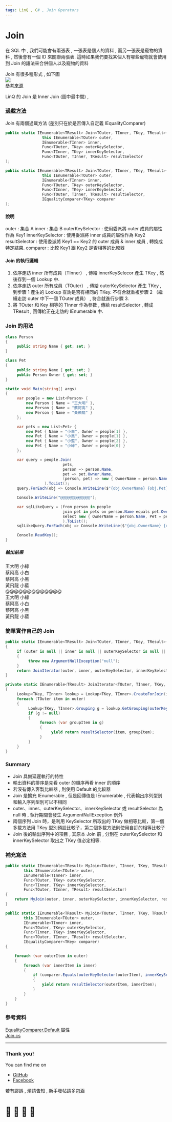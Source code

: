 ```yaml
---
tags: LinQ , C# , Join Operators
---
```




# Join
在 SQL 中 , 我們可能會有兩張表 , 一張表是個人的資料 , 而另一張表是寵物的資料 , 然後會有一個 ID 來關聯兩張表. 這時如果我們要找某個人有哪些寵物就會使用到 Join 的語法來合併個人以及寵物的資料

Join 有很多種形式 , 如下圖    
![](https://i.imgur.com/susPQqA.png)    
[參考來源](https://dotblogs.com.tw/brooke/2015/03/15/150726)

LinQ 的 Join 是 Inner Join (圖中最中間) ,

### [過載方法](https://docs.microsoft.com/zh-tw/dotnet/api/system.linq.enumerable.join?view=netframework-4.8)
Join 有兩個過載方法 (差別只在於是否傳入自定義 IEqualityComparer)
```C#
public static IEnumerable<TResult> Join<TOuter, TInner, TKey, TResult>(
                this IEnumerable<TOuter> outer,
                IEnumerable<TInner> inner,
                Func<TOuter, TKey> outerKeySelector,
                Func<TInner, TKey> innerKeySelector,
                Func<TOuter, TInner, TResult> resultSelector
);
```
```C#
public static IEnumerable<TResult> Join<TOuter, TInner, TKey, TResult>(
                this IEnumerable<TOuter> outer,
                IEnumerable<TInner> inner,
                Func<TOuter, TKey> outerKeySelector,
                Func<TInner, TKey> innerKeySelector,
                Func<TOuter, TInner, TResult> resultSelector,
                IEqualityComparer<TKey> comparer
);
```
#### 說明
outer : 集合 A
inner : 集合 B
outerKeySelector : 使用委派將 outer 成員的屬性作為 Key1
innerKeySelector : 使用委派將 inner 成員的屬性作為 Key2
resultSelector : 使用委派將 Key1 == Key2 的 outer 成員 & inner 成員 , 轉換成特定結果.
comparer : 比較 Key1 跟 Key2 是否相等的比較器

#### Join 的執行邏輯
1. 依序走訪 inner 所有成員（TInner） , 傳給 innerKeySelecor 產生 TKey , 然後存到一個 Lookup 中.
2. 依序走訪 outer 所有成員（TOuter） , 傳給 outerKeySelector 產生 TKey , 到步驟 1 產生的 Lookup 查詢是否有相同的 TKey. 不符合就重複步驟 2 （繼續走訪 outer 中下一個 TOuter 成員） , 符合就進行步驟 3.
3. 將 TOuter 和 Key 相等的 TInner 作為參數 , 傳給 resultSelector , 轉成 TResult , 回傳給正在走訪的 IEnumerable<TResult> 中.

### Join 的用法
```C#
class Person
{
     public string Name { get; set; }
}

class Pet
{
     public string Name { get; set; }
     public Person Owner { get; set; }
}

static void Main(string[] args)
{
     var people = new List<Person> {
         new Person { Name = "王大明" },
         new Person { Name = "蔡阿高" },
         new Person { Name = "黃飛龍" }
     };

     var pets = new List<Pet> {
         new Pet { Name = "小白", Owner = people[1] },
         new Pet { Name = "小黑", Owner = people[1] },
         new Pet { Name = "小藍", Owner = people[2] },
         new Pet { Name = "小綠", Owner = people[0] }
     };

     var query = people.Join(
                         pets,
                         person => person.Name,
                         pet => pet.Owner.Name,
                         (person, pet) => new { OwnerName = person.Name, Pet = pet.Name }
                 ).ToList();
     query.ForEach(obj => Console.WriteLine($"{obj.OwnerName} {obj.Pet}"));

     Console.WriteLine("@@@@@@@@@@@@@");

     var sqlLikeQuery = (from person in people
                         join pet in pets on person.Name equals pet.Owner.Name
                         select new { OwnerName = person.Name, Pet = pet.Name }
                         ).ToList();
     sqlLikeQuery.ForEach(obj => Console.WriteLine($"{obj.OwnerName} {obj.Pet}"));

     Console.ReadKey();
}
```

##### 輸出結果
王大明 小綠    
蔡阿高 小白    
蔡阿高 小黑    
黃飛龍 小藍    
@@@@@@@@@@@@@    
王大明 小綠    
蔡阿高 小白    
蔡阿高 小黑    
黃飛龍 小藍    

### 簡單實作自己的 Join
```C#
public static IEnumerable<TResult> Join<TOuter, TInner, TKey, TResult>(this IEnumerable<TOuter> outer, IEnumerable<TInner> inner, Func<TOuter, TKey> outerKeySelector, Func<TInner, TKey> innerKeySelector, Func<TOuter, TInner, TResult> resultSelector, IEqualityComparer<TKey> comparer = null)
{
     if (outer is null || inner is null || outerKeySelector is null || innerKeySelector is null || resultSelector is null)
     {
          throw new ArgumentNullException("null");
     }
     return JoinIterator(outer, inner, outerKeySelector, innerKeySelector, resultSelector, comparer);
}

private static IEnumerable<TResult> JoinIterator<TOuter, TInner, TKey, TResult>(IEnumerable<TOuter> outer, IEnumerable<TInner> inner, Func<TOuter, TKey> outerKeySelector, Func<TInner, TKey> innerKeySelector, Func<TOuter, TInner, TResult> resultSelector, IEqualityComparer<TKey> comparer)
{
     Lookup<TKey, TInner> lookup = Lookup<TKey, TInner>.CreateForJoin(inner, innerKeySelector, comparer);
     foreach (TOuter item in outer)
     {
          Lookup<TKey, TInner>.Grouping g = lookup.GetGrouping(outerKeySelector(item), false);
          if (g != null)
          {
               foreach (var groupItem in g)
               {
                    yield return resultSelector(item, groupItem);
               }
          }
     }
}
```


### Summary
- Join 具備延遲執行的特性
- 輸出資料的排序是先看 outer 的順序再看 inner 的順序
- 若沒有傳入客製比較器 , 則使用 Default 的比較器
- Join 是擴充 IEnumerable<TOuter> , 但是回傳值是 IEnumerable<TResult> , 代表輸出序列型別和輸入序列型別可以不相同
- outer、inner、outerKeySelector、innerKeySelector 或 resultSelector 為 null 時 , 執行期間會發生 ArgumentNullException 例外
- 兩個序列 Join 時，是利用 KeySelector 所取出的 TKey 做相等比較，第一個多載方法用 TKey 型別預設比較子，第二個多載方法則使用自訂的相等比較子
- Join 後的輸出序列中的項目 , 其原本 Join 前 , 分別在 outerKeySelector 和 innerKeySelector 取出之 TKey 值必定相等.

### 補充寫法
```C#
public static IEnumerable<TResult> MyJoin<TOuter, TInner, TKey, TResult>(
        this IEnumerable<TOuter> outer,
        IEnumerable<TInner> inner,
        Func<TOuter, TKey> outerKeySelector,
        Func<TInner, TKey> innerKeySelector,
        Func<TOuter, TInner, TResult> resultSelector)
{
    return MyJoin(outer, inner, outerKeySelector, innerKeySelector, resultSelector, EqualityComparer<TKey>.Default);
}

public static IEnumerable<TResult> MyJoin<TOuter, TInner, TKey, TResult>(
        this IEnumerable<TOuter> outer,
        IEnumerable<TInner> inner,
        Func<TOuter, TKey> outerKeySelector,
        Func<TInner, TKey> innerKeySelector,
        Func<TOuter, TInner, TResult> resultSelector,
        IEqualityComparer<TKey> comparer)
{

    foreach (var outerItem in outer)
    {
        foreach (var innerItem in inner)
        {
            if (comparer.Equals(outerKeySelector(outerItem), innerKeySelector(innerItem)))
            {
                yield return resultSelector(outerItem, innerItem);
            }
        }
    }
}
```


### 參考資料
[EqualityComparer<T>.Default 屬性](https://docs.microsoft.com/zh-tw/dotnet/api/system.collections.generic.equalitycomparer-1.default?view=netframework-4.8)     
[Join.cs](https://github.com/dotnet/corefx/blob/master/src/System.Linq/src/System/Linq/Join.cs)

---
### Thank you! 

You can find me on

- [GitHub](https://github.com/s0920832252)
- [Facebook](https://www.facebook.com/fourtune.chen)

若有謬誤 , 煩請告知 , 新手發帖請多包涵

# :100: :muscle: :tada: :sheep: 
